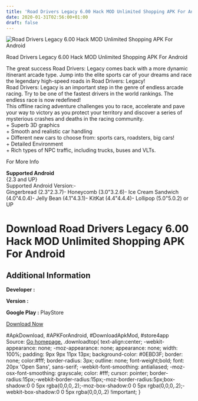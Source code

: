 ```yaml
---
title: 'Road Drivers Legacy 6.00 Hack MOD Unlimited Shopping APK For Android'
date: 2020-01-31T02:56:00+01:00
draft: false
---
```


![Road Drivers Legacy 6.00 Hack MOD Unlimited Shopping APK For Android](https://i1.wp.com/apkhome.net/wp-content/uploads/2017/05/Road-Drivers-Legacy-6.00.png "Road Drivers Legacy 6.00 Hack MOD Unlimited Shopping APK For Android")

  

Road Drivers Legacy 6.00 Hack MOD Unlimited Shopping APK For Android

The great success Road Drivers: Legacy comes back with a more dynamic itinerant arcade type. Jump into the elite sports car of your dreams and race the legendary high-speed roads in Road Drivers: Legacy!  
Road Drivers: Legacy is an important step in the genre of endless arcade racing. Try to be one of the fastest drivers in the world rankings. The endless race is now redefined!  
This offline racing adventure challenges you to race, accelerate and pave your way to victory as you protect your territory and discover a series of mysterious crashes and deaths in the racing community.  
\+ Superb 3D graphics  
\+ Smooth and realistic car handling  
\+ Different new cars to choose from: sports cars, roadsters, big cars!  
\+ Detailed Environment  
\+ Rich types of NPC traffic, including trucks, buses and VLTs.

For More Info

**Supported Android**  
{2.3 and UP}  
Supported Android Version:-  
Gingerbread (2.3"2.3.7)- Honeycomb (3.0"3.2.6)- Ice Cream Sandwich (4.0"4.0.4)- Jelly Bean (4.1"4.3.1)- KitKat (4.4"4.4.4)- Lollipop (5.0"5.0.2) or UP

Download Road Drivers Legacy 6.00 Hack MOD Unlimited Shopping APK For Android
=============================================================================

Additional Information
----------------------

**Developer :**

**Version :**

**Google Play :** PlayStore

  

[Download Now](https://store4app.co/post/road-drivers-legacy-6-00-hack-mod-unlimited-shopping-apk-for-android_1573671016)

  
#ApkDownload, #APKForAndroid, #DownloadApkMod, #store4app  
Source: [Go homepage.](https://store4app.co/post/road-drivers-legacy-6-00-hack-mod-unlimited-shopping-apk-for-android_1573671016) .downloadtop{ text-align:center; -webkit-appearance: none; -moz-appearance: none; appearance: none; width: 100%; padding: 9px 9px 11px 13px; background-color: #0EBD3F; border: none; color:#fff; border-radius: 3px; outline: none; font-weight;bold; font: 20px 'Open Sans', sans-serif; -webkit-font-smoothing: antialiased; -moz-osx-font-smoothing: grayscale; color: #fff; cursor: pointer; border-radius:15px;-webkit-border-radius:15px;-moz-border-radius:5px;box-shadow:0 0 5px rgba(0,0,0,.2);-moz-box-shadow:0 0 5px rgba(0,0,0,.2);-webkit-box-shadow:0 0 5px rgba(0,0,0,.2) !important; }